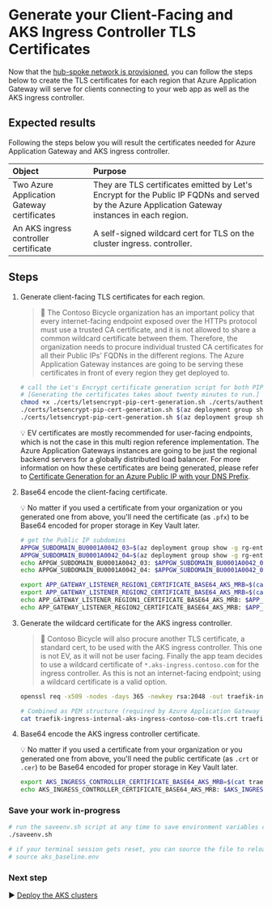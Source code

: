 # Generate your Client-Facing and AKS Ingress Controller TLS Certificates

Now that the [hub-spoke network is provisioned](./04-networking.md), you can follow the steps below to create the TLS certificates for each region that Azure Application Gateway will serve for clients connecting to your web app as well as the AKS ingress controller.

## Expected results

Following the steps below you will result the certificates needed for Azure Application Gateway and AKS ingress controller.

| Object                                     | Purpose |
|:------------------------------------------ |:------- |
| Two Azure Application Gateway certificates | They are TLS certificates emitted by Let's Encrypt for the Public IP FQDNs and served by the Azure Application Gateway instances in each region. |
| An AKS ingress controller certificate      | A self-signed wildcard cert for TLS on the cluster ingress. controller. |

## Steps

1. Generate client-facing TLS certificates for each region.

   > :book: The Contoso Bicycle organization has an important policy that every internet-facing endpoint exposed over the HTTPs protocol must use a trusted CA certificate, and it is not allowed to share a common wildcard certificate between them. Therefore, the organization needs to procure individual trusted CA certificates for all their Public IPs' FQDNs in the different regions. The Azure Application Gateway instances are going to be serving these certificates in front of every region they get deployed to.

   ```bash
   # call the Let's Encrypt certificate generation script for both PIPs' FQDNs
   # [Generating the certificates takes about twenty minutes to run.]
   chmod +x ./certs/letsencrypt-pip-cert-generation.sh ./certs/authenticator.sh
   ./certs/letsencrypt-pip-cert-generation.sh $(az deployment group show -g rg-enterprise-networking-spokes -n spoke-BU0001A0042-03 --query properties.outputs.appGatewayPublicIp.value -o tsv)
   ./certs/letsencrypt-pip-cert-generation.sh $(az deployment group show -g rg-enterprise-networking-spokes -n spoke-BU0001A0042-04 --query properties.outputs.appGatewayPublicIp.value -o tsv)
   ```

   :bulb: EV certificates are mostly recommended for user-facing endpoints, which is not the case in this multi region reference implementation. The Azure Application Gateways instances are going to be just the regional backend servers for a globally distributed load balancer. For more information on how these certificates are being generated, please refer to [Certificate Generation for an Azure Public IP with your DNS Prefix](https://github.com/mspnp/letsencrypt-pip-cert-generation).

1. Base64 encode the client-facing certificate.

   :bulb: No matter if you used a certificate from your organization or you generated one from above, you'll need the certificate (as `.pfx`) to be Base64 encoded for proper storage in Key Vault later.

   ```bash
   # get the Public IP subdomins
   APPGW_SUBDOMAIN_BU0001A0042_03=$(az deployment group show -g rg-enterprise-networking-spokes -n spoke-BU0001A0042-03 --query properties.outputs.subdomainName.value -o tsv)
   APPGW_SUBDOMAIN_BU0001A0042_04=$(az deployment group show -g rg-enterprise-networking-spokes -n spoke-BU0001A0042-04 --query properties.outputs.subdomainName.value -o tsv)
   echo APPGW_SUBDOMAIN_BU0001A0042_03: $APPGW_SUBDOMAIN_BU0001A0042_03
   echo APPGW_SUBDOMAIN_BU0001A0042_04: $APPGW_SUBDOMAIN_BU0001A0042_04

   export APP_GATEWAY_LISTENER_REGION1_CERTIFICATE_BASE64_AKS_MRB=$(cat ${APPGW_SUBDOMAIN_BU0001A0042_03}.pfx | base64 | tr -d '\n')
   export APP_GATEWAY_LISTENER_REGION2_CERTIFICATE_BASE64_AKS_MRB=$(cat ${APPGW_SUBDOMAIN_BU0001A0042_04}.pfx | base64 | tr -d '\n')
   echo APP_GATEWAY_LISTENER_REGION1_CERTIFICATE_BASE64_AKS_MRB: $APP_GATEWAY_LISTENER_REGION1_CERTIFICATE_BASE64_AKS_MRB
   echo APP_GATEWAY_LISTENER_REGION2_CERTIFICATE_BASE64_AKS_MRB: $APP_GATEWAY_LISTENER_REGION2_CERTIFICATE_BASE64_AKS_MRB
   ```

1. Generate the wildcard certificate for the AKS ingress controller.

   > :book: Contoso Bicycle will also procure another TLS certificate, a standard cert, to be used with the AKS ingress controller. This one is not EV, as it will not be user facing. Finally the app team decides to use a wildcard certificate of `*.aks-ingress.contoso.com` for the ingress controller. As this is not an internet-facing endpoint; using a wildcard certificate is a valid option.

   ```bash
   openssl req -x509 -nodes -days 365 -newkey rsa:2048 -out traefik-ingress-internal-aks-ingress-contoso-com-tls.crt -keyout traefik-ingress-internal-aks-ingress-contoso-com-tls.key -subj "/CN=*.aks-ingress.contoso.com/O=Contoso Aks Ingress"

   # Combined as PEM structure (required by Azure Application Gateway for backend pools)
   cat traefik-ingress-internal-aks-ingress-contoso-com-tls.crt traefik-ingress-internal-aks-ingress-contoso-com-tls.key > traefik-ingress-internal-aks-ingress-contoso-com-tls.pem
   ```

1. Base64 encode the AKS ingress controller certificate.

   :bulb: No matter if you used a certificate from your organization or you generated one from above, you'll need the public certificate (as `.crt` or `.cer`) to be Base64 encoded for proper storage in Key Vault later.

   ```bash
   export AKS_INGRESS_CONTROLLER_CERTIFICATE_BASE64_AKS_MRB=$(cat traefik-ingress-internal-aks-ingress-contoso-com-tls.crt | base64 | tr -d '\n')
   echo AKS_INGRESS_CONTROLLER_CERTIFICATE_BASE64_AKS_MRB: $AKS_INGRESS_CONTROLLER_CERTIFICATE_BASE64_AKS_MRB
   ```

### Save your work in-progress

```bash
# run the saveenv.sh script at any time to save environment variables created above to aks_baseline.env
./saveenv.sh

# if your terminal session gets reset, you can source the file to reload the environment variables
# source aks_baseline.env
```

### Next step

:arrow_forward: [Deploy the AKS clusters](./06-aks-cluster.md)
